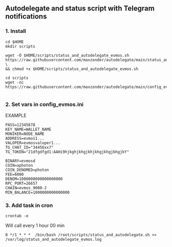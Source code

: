 




## Autodelegate and status script with Telegram notifications

### 1. Install

```
cd $HOME
mkdir scripts

wget -O $HOME/scripts/status_and_autodelegate_evmos.sh https://raw.githubusercontent.com/maxzonder/autodelegate/main/status_and_autodelegate_evmos.sh \
&& chmod +x $HOME/scripts/status_and_autodelegate_evmos.sh

cd scripts
wget -nc https://raw.githubusercontent.com/maxzonder/autodelegate/main/config_evmos.ini
 
```

### 2. Set vars in config_evmos.ini

EXAMPLE
```
PASS=12345678
KEY_NAME=WALLET_NAME
MONIKER=NODE_NAME
ADDRESS=evmos1... 
VALOPER=evmosvaloper1...
TG_CHAT_ID="34456xx7"
TG_TOKEN="21dfgdfgd1:AAHi9hjkghjkhgjkhjkhgjkhgjkhgjkY"

BINARY=evmosd
COIN=aphoton
COIN_DENOMED=photon
FEE=6000
DENOM=1000000000000000000
RPC_PORT=26657
CHAIN=evmos_9000-2
MIN_BALANCE=1000000000000000
```

### 3. Add task in cron

```
crontab -e
```
 
Will call every 1 hour 00 min

```
0 */1 * * *  /bin/bash /root/scripts/status_and_autodelegate.sh >> /var/log/status_and_autodelegate_evmos.log

```
